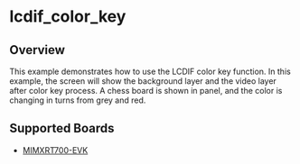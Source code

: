 # lcdif_color_key

## Overview
This example demonstrates how to use the LCDIF color key function. In this example,
the screen will show the background layer and the video layer after color key process.
A chess board is shown in panel, and the color is changing in turns from grey and red.

## Supported Boards
- [MIMXRT700-EVK](../../../_boards/mimxrt700evk/driver_examples/lcdif/lcdif_examples_readme.md)

